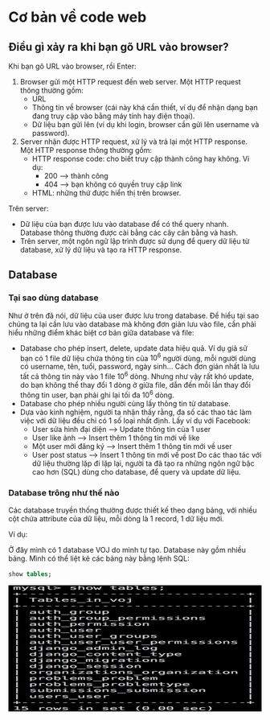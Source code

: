 # Cơ bản về code web

## Điều gì xảy ra khi bạn gõ URL vào browser?

Khi bạn gõ URL vào browser, rồi Enter:

1. Browser gửi một HTTP request đến web server. Một HTTP request thông thường gồm:
    - URL
    - Thông tin về browser (cái này khá cần thiết, ví dụ để nhận dạng bạn đang truy cập vào bằng máy tính hay điện thoại).
    - Dữ liệu bạn gửi lên (ví dụ khi login, browser cần gửi lên username và password).
2. Server nhận được HTTP request, xử lý và trả lại một HTTP response. Một HTTP response thông thường gồm:
    - HTTP response code: cho biết truy cập thành công hay không. Ví dụ:
        - 200 --> thành công
        - 404 --> bạn không có quyền truy cập link
    - HTML: những thứ được hiển thị trên browser.

Trên server:
- Dữ liệu của bạn được lưu vào database để có thể query nhanh. Database thông thường được cài bằng các cây cân bằng và hash.
- Trên server, một ngôn ngữ lập trình được sử dụng để query dữ liệu từ database, xử lý dữ liệu và tạo ra HTTP response.

## Database

### Tại sao dùng database

Như ở trên đã nói, dữ liệu của user được lưu trong database. Để hiểu tại sao chúng ta lại cần lưu vào database mà không đơn giản lưu vào file, cần phải hiểu những điểm khác biệt cơ bản giữa database và file:

* Database cho phép insert, delete, update data hiệu quả. Ví dụ giả sử bạn có 1 file dữ liệu chứa thông tin của $10^6$ người dùng, mỗi người dùng có username, tên, tuổi, password, ngày sinh... Cách đơn giản nhất là lưu tất cả thông tin này vào 1 file $10^6$ dòng. Nhưng như vậy rất khó update, do bạn không thể thay đổi 1 dòng ở giữa file, dẫn đến mỗi lần thay đổi thông tin user, bạn phải ghi lại tối đa $10^6$ dòng.
* Database cho phép nhiều người cùng lấy thông tin từ database.
* Dựa vào kinh nghiệm, người ta nhận thấy rằng, đa số các thao tác làm việc với dữ liệu đều chỉ có 1 số loại nhất định. Lấy ví dụ với Facebook:
    - User sửa hình đại diện --> Update thông tin của 1 user
    - User like ảnh --> Insert thêm 1 thông tin mới về like
    - Một user mới đăng ký --> Insert thêm 1 thông tin mới về user
    - User post status --> Insert 1 thông tin mới về post
    Do các thao tác với dữ liệu thường lặp đi lặp lại, người ta đã tạo ra những ngôn ngữ bậc cao hơn (SQL) dùng cho database, để query và update dữ liệu.

### Database trông như thế nào

Các database truyền thống thường được thiết kế theo dạng bảng, với nhiều cột chứa attribute của dữ liệu, mỗi dòng là 1 record, 1 dữ liệu mới.

Ví dụ:

Ở đây mình có 1 database VOJ do mình tự tạo. Database này gồm nhiều bảng. Mình có thể liệt kê các bảng này bằng lệnh SQL:

```sql
show tables;
```

<img src="./../../assets/img/database/table_list.png" alt="show tables" width="566px" height="251px" />

